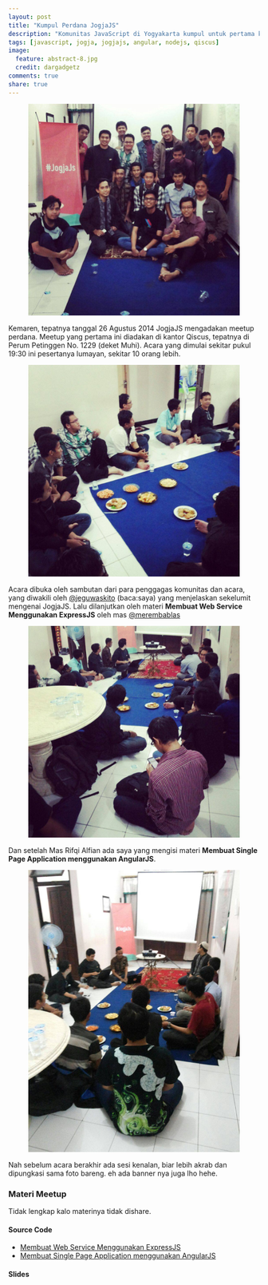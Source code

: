 ```yaml
---
layout: post
title: "Kumpul Perdana JogjaJS"
description: "Komunitas JavaScript di Yogyakarta kumpul untuk pertama kalinya"
tags: [javascript, jogja, jogjajs, angular, nodejs, qiscus]
image:
  feature: abstract-8.jpg
  credit: dargadgetz
comments: true
share: true
---
```


<figure>
  <img src="/images/kumpul-perdana-jogjajs/kumpul-perdana-jogjajs.jpg" />
</figure>

Kemaren, tepatnya tanggal 26 Agustus 2014 JogjaJS mengadakan meetup perdana. Meetup yang pertama ini diadakan di kantor Qiscus, tepatnya di Perum Petinggen No. 1229 (deket Muhi). Acara yang dimulai sekitar pukul 19:30 ini pesertanya lumayan, sekitar 10 orang lebih. <!-- more -->

<figure>
	<img src="/images/kumpul-perdana-jogjajs/kumpul-perdana-jogjajs-3.jpg" />
</figure>

Acara dibuka oleh sambutan dari para penggagas komunitas dan acara, yang diwakili oleh [@jeguwaskito](https://twitter.com/jeguwaskito) (baca:saya) yang menjelaskan sekelumit mengenai JogjaJS. Lalu dilanjutkan oleh materi **Membuat Web Service Menggunakan ExpressJS** oleh mas [@merembablas](https://twitter.com/merembablas)

<figure>
	<img src="/images/kumpul-perdana-jogjajs/kumpul-perdana-jogjajs-4.jpg" />
</figure>


Dan setelah Mas Rifqi Alfian ada saya yang mengisi materi **Membuat Single Page Application menggunakan AngularJS**.

<figure>
	<img src="/images/kumpul-perdana-jogjajs/kumpul-perdana-jogjajs-2.jpg" />
</figure>

Nah sebelum acara berakhir ada sesi kenalan, biar lebih akrab dan dipungkasi sama foto bareng. eh ada banner nya juga lho hehe.

### Materi Meetup
Tidak lengkap kalo materinya tidak dishare.

#### Source Code
* [Membuat Web Service Menggunakan ExpressJS](https://github.com/merembablas/demo-webservice-jogjajs)
* [Membuat Single Page Application menggunakan AngularJS](https://github.com/waskito/JogjaJSAngular)

#### Slides

<script async class="speakerdeck-embed" data-id="9371ec2014170132254c266df763699e" data-ratio="1.77777777777778" src="//speakerdeck.com/assets/embed.js"></script>

<script async class="speakerdeck-embed" data-id="bc8d9f60248801327fa96aaea43fa287" data-ratio="1.33333333333333" src="//speakerdeck.com/assets/embed.js"></script>



